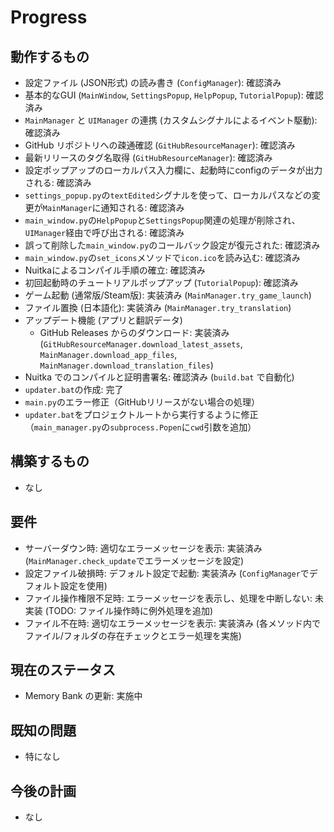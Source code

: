 # Progress

## 動作するもの

*   設定ファイル (JSON形式) の読み書き (`ConfigManager`): 確認済み
*   基本的なGUI (`MainWindow`, `SettingsPopup`, `HelpPopup`, `TutorialPopup`): 確認済み
*   `MainManager` と `UIManager` の連携 (カスタムシグナルによるイベント駆動): 確認済み
*   GitHub リポジトリへの疎通確認 (`GitHubResourceManager`): 確認済み
*   最新リリースのタグ名取得 (`GitHubResourceManager`): 確認済み
*   設定ポップアップのローカルパス入力欄に、起動時にconfigのデータが出力される: 確認済み
*   `settings_popup.py`の`textEdited`シグナルを使って、ローカルパスなどの変更が`MainManager`に通知される: 確認済み
*   `main_window.py`の`HelpPopup`と`SettingsPopup`関連の処理が削除され、`UIManager`経由で呼び出される: 確認済み
*   誤って削除した`main_window.py`のコールバック設定が復元された: 確認済み
*   `main_window.py`の`set_icons`メソッドで`icon.ico`を読み込む: 確認済み
*   Nuitkaによるコンパイル手順の確立: 確認済み
*   初回起動時のチュートリアルポップアップ (`TutorialPopup`): 確認済み
*   ゲーム起動 (通常版/Steam版): 実装済み (`MainManager.try_game_launch`)
*   ファイル置換 (日本語化): 実装済み (`MainManager.try_translation`)
*   アップデート機能 (アプリと翻訳データ)
    *   GitHub Releases からのダウンロード: 実装済み (`GitHubResourceManager.download_latest_assets`, `MainManager.download_app_files`, `MainManager.download_translation_files`)
*   Nuitka でのコンパイルと証明書署名: 確認済み (`build.bat` で自動化)
*   `updater.bat`の作成: 完了
*   `main.py`のエラー修正（GitHubリリースがない場合の処理）
*   `updater.bat`をプロジェクトルートから実行するように修正（`main_manager.py`の`subprocess.Popen`に`cwd`引数を追加）

## 構築するもの

*   なし

## 要件

*   サーバーダウン時: 適切なエラーメッセージを表示: 実装済み (`MainManager.check_update`でエラーメッセージを設定)
*   設定ファイル破損時: デフォルト設定で起動: 実装済み (`ConfigManager`でデフォルト設定を使用)
*   ファイル操作権限不足時: エラーメッセージを表示し、処理を中断しない: 未実装 (TODO: ファイル操作時に例外処理を追加)
*   ファイル不在時: 適切なエラーメッセージを表示: 実装済み (各メソッド内でファイル/フォルダの存在チェックとエラー処理を実施)

## 現在のステータス

*   Memory Bank の更新: 実施中

## 既知の問題

*   特になし

## 今後の計画

*   なし

